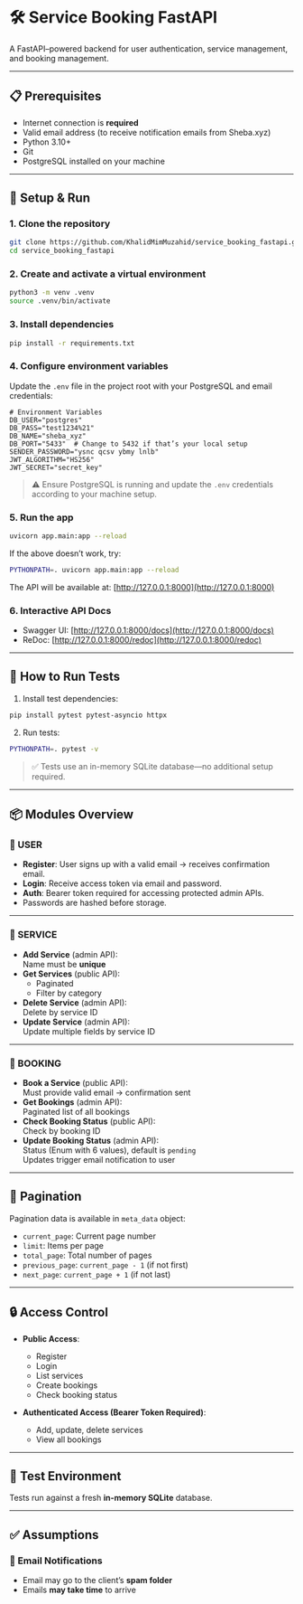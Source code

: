 <!--   Project Documentation   -->

<!-- create a seperate venv and open this project in this venv

to test:  PYTHONPATH=. pytest -v

pip3 install -r requirements.txt
set up database for the user and password with the correct database name
uvicorn main:app --reload -->

# 🛠️ Service Booking FastAPI

A FastAPI–powered backend for user authentication, service management, and booking management.

---

## 📋 Prerequisites

- Internet connection is **required**
- Valid email address (to receive notification emails from Sheba.xyz)
- Python 3.10+
- Git
- PostgreSQL installed on your machine

---

## 🚀 Setup & Run

### 1. Clone the repository

```bash
git clone https://github.com/KhalidMimMuzahid/service_booking_fastapi.git
cd service_booking_fastapi
```

### 2. Create and activate a virtual environment

```bash
python3 -m venv .venv
source .venv/bin/activate
```

### 3. Install dependencies

```bash
pip install -r requirements.txt
```

### 4. Configure environment variables

Update the `.env` file in the project root with your PostgreSQL and email credentials:

```env
# Environment Variables
DB_USER="postgres"
DB_PASS="test1234%21"
DB_NAME="sheba_xyz"
DB_PORT="5433"  # Change to 5432 if that’s your local setup
SENDER_PASSWORD="ysnc qcsv ybmy lnlb"
JWT_ALGORITHM="HS256"
JWT_SECRET="secret_key"
```

> ⚠️ Ensure PostgreSQL is running and update the `.env` credentials according to your machine setup.

### 5. Run the app

```bash
uvicorn app.main:app --reload
```

If the above doesn’t work, try:

```bash
PYTHONPATH=. uvicorn app.main:app --reload
```

The API will be available at: [http://127.0.0.1:8000](http://127.0.0.1:8000)

### 6. Interactive API Docs

- Swagger UI: [http://127.0.0.1:8000/docs](http://127.0.0.1:8000/docs)
- ReDoc: [http://127.0.0.1:8000/redoc](http://127.0.0.1:8000/redoc)

---

## 🧪 How to Run Tests

1. Install test dependencies:

```bash
pip install pytest pytest-asyncio httpx
```

2. Run tests:

```bash
PYTHONPATH=. pytest -v
```

> ✅ Tests use an in-memory SQLite database—no additional setup required.

---

## 📦 Modules Overview

### 🔐 USER

- **Register**: User signs up with a valid email → receives confirmation email.
- **Login**: Receive access token via email and password.
- **Auth**: Bearer token required for accessing protected admin APIs.
- Passwords are hashed before storage.

---

### 🧾 SERVICE

- **Add Service** (admin API):  
  Name must be **unique**
- **Get Services** (public API):  
  - Paginated  
  - Filter by category
- **Delete Service** (admin API):  
  Delete by service ID
- **Update Service** (admin API):  
  Update multiple fields by service ID

---

### 📅 BOOKING

- **Book a Service** (public API):  
  Must provide valid email → confirmation sent
- **Get Bookings** (admin API):  
  Paginated list of all bookings
- **Check Booking Status** (public API):  
  Check by booking ID
- **Update Booking Status** (admin API):  
  Status (Enum with 6 values), default is `pending`  
  Updates trigger email notification to user

---

## 📄 Pagination

Pagination data is available in `meta_data` object:
- `current_page`: Current page number
- `limit`: Items per page
- `total_page`: Total number of pages
- `previous_page`: `current_page - 1` (if not first)
- `next_page`: `current_page + 1` (if not last)

---

## 🔒 Access Control

- **Public Access**:
  - Register
  - Login
  - List services
  - Create bookings
  - Check booking status

- **Authenticated Access (Bearer Token Required)**:
  - Add, update, delete services
  - View all bookings

---

## 🧪 Test Environment

Tests run against a fresh **in-memory SQLite** database.


---

## ✅ Assumptions

### 📧 Email Notifications
- Email may go to the client’s **spam folder**
- Emails **may take time** to arrive